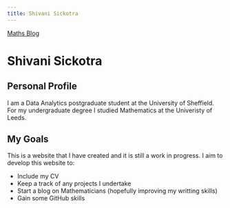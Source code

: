```yaml
---
title: Shivani Sickotra
---
```

<a href="maths.html" title="Maths Blog">Maths Blog</a>

Shivani Sickotra
=================


Personal Profile 
----------------
I am a Data Analytics postgraduate student at the University of Sheffield. For my undergraduate degree I studied Mathematics at the Univeristy of Leeds.

My Goals 
---------
This is a website that I have created and it is still a work in progress.
I aim to develop this website to:

* Include my CV
* Keep a track of any projects I undertake
* Start a blog on Mathematicians (hopefully improving my writting skills)
* Gain some GitHub skills



